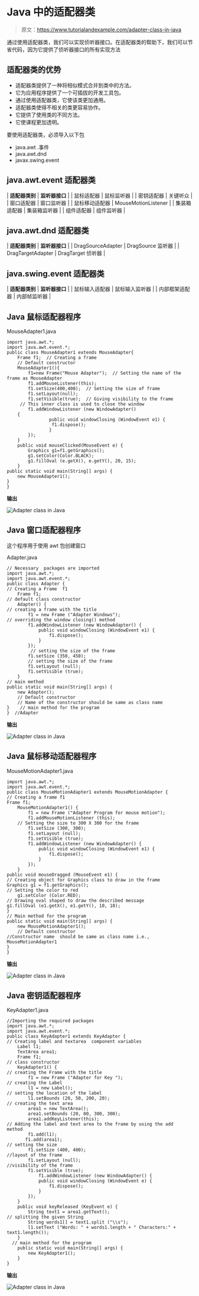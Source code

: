 # Java 中的适配器类

> 原文：<https://www.tutorialandexample.com/adapter-class-in-java>

通过使用适配器类，我们可以实现侦听器接口。在适配器类的帮助下，我们可以节省代码，因为它提供了侦听器接口的所有实现方法

## 适配器类的优势

*   适配器类提供了一种将相似模式合并到类中的方法。
*   它为应用程序提供了一个可插拔的开发工具包。
*   通过使用适配器类，它使该类更加通用。
*   适配器类使得不相关的类更容易协作。
*   它提供了使用类的不同方法。
*   它使课程更加透明。

要使用适配器类，必须导入以下包

*   java.awt .事件
*   java.awt.dnd
*   javax.swing.event

## **java.awt.event 适配器类**



| **适配器类别** | **监听器接口** |
| 鼠标适配器 | 鼠标监听器 |
| 密钥适配器 | 关键听众 |
| 窗口适配器 | 窗口监听器 |
| 鼠标移动适配器 | MouseMotionListener |
| 集装箱适配器 | 集装箱监听器 |
| 组件适配器 | 组件监听器 |



## java.awt.dnd 适配器类



| **适配器类别** | **监听器接口** |
| DragSourceAdapter | DragSource 监听器 |
| DragTargetAdapter | DragTarget 侦听器 |



## java.swing.event 适配器类



| **适配器类别** | **监听器接口** |
| 鼠标输入适配器 | 鼠标输入监听器 |
| 内部框架适配器 | 内部帧监听器 |



## Java 鼠标适配器程序

MouseAdapter1.java

```
import java.awt.*;  
import java.awt.event.*;  
public class MouseAdapter1 extends MouseAdapter{  
    Frame f1;  // Creating a frame
    // Default constructor
    MouseAdapter1(){  
        f1=new Frame("Mouse Adapter");  // Setting the name of the frame as MouseAdapter
        f1.addMouseListener(this); 
        f1.setSize(400,400);  // Setting the size of frame 
        f1.setLayout(null);  
        f1.setVisible(true);  // Giving visibility to the frame
     // This inner class is used to close the window
        f1.addWindowListener (new WindowAdapter() 
	{    
            	public void windowClosing (WindowEvent e1) {    
               	 f1.dispose();    
            	}    
        });   
    }  
    public void mouseClicked(MouseEvent e) {  
        Graphics g1=f1.getGraphics();  
        g1.setColor(Color.BLACK);  
        g1.fillOval (e.getX(), e.getY(), 20, 15);    
    }   
public static void main(String[] args) {  
    new MouseAdapter1();  
}  
}
```

**输出**

![Adapter class in Java](img/a8f35d8d1fec68ccfe6ae00a0272d69b.png)  

## Java 窗口适配器程序

这个程序用于使用 awt 包创建窗口

Adapter.java

```
// Necessary  packages are imported
import java.awt.*;    
import java.awt.event.*;    
public class Adapter {  
// Creating a Frame  f1  
    Frame f1;    
// default class constructor  
    Adapter() {    
// creating a frame with the title  
        f1 = new Frame ("Adapter Windows");    
// overriding the window closing() method   
        f1.addWindowListener (new WindowAdapter() {    
            public void windowClosing (WindowEvent e1) {    
                f1.dispose();    
            }    
        });    
         // setting the size of the frame
        f1.setSize (350, 450);    
        // setting the size of the frame
        f1.setLayout (null);    
        f1.setVisible (true);    
    }    
// main method  
public static void main(String[] args) {    
    new Adapter();    
	// Default constructor 
	// Name of the constructor should be same as class name
}    // main method for the program
}  //Adapter 
```

**输出**

![Adapter class in Java](img/56c8936681be04b526a55d7d61940cb2.png)  

## Java 鼠标移动适配器程序

MouseMotionAdapter1.java

```
import java.awt.*;    
import java.awt.event.*;     
public class MouseMotionAdapter1 extends MouseMotionAdapter {     
// Creating a frame f1    
Frame f1;    
    MouseMotionAdapter1() {    
        f1 = new Frame ("Adapter Program for mouse motion");    
        f1.addMouseMotionListener (this);    
	// Setting the size to 300 X 300 for the frame
        f1.setSize (300, 300);    
        f1.setLayout (null);    
        f1.setVisible (true);       
        f1.addWindowListener (new WindowAdapter() {    
            public void windowClosing (WindowEvent e1) {    
                f1.dispose();    
            }    
        });    
    }    
public void mouseDragged (MouseEvent e1) {    
// Creating object for Graphics class to draw in the frame
Graphics g1 = f1.getGraphics();    
// Setting the color to red
    g1.setColor (Color.RED);    
// Drawing oval shaped to draw the described message
g1.fillOval (e1.getX(), e1.getY(), 10, 10);    
}    
// Main method for the program
public static void main(String[] args) {    
    new MouseMotionAdapter1();    
	// Default constructor
//Constructor name  should be same as class name i.e., MouseMotionAdapter1 
}    
} 
```

**输出**

![Adapter class in Java](img/94ba71f37481ac21e67cfa49c6fc3fca.png)

## Java 密钥适配器程序

KeyAdapter1.java

```
//Importing the required packages
import java.awt.*;    
import java.awt.event.*;    
public class KeyAdapter1 extends KeyAdapter {    
// Creating label and textarea  component variables
    Label l1;    
    TextArea area1;    
    Frame f1;    
// class constructor  
    KeyAdapter1() {    
// creating the Frame with the title  
        f1 = new Frame ("Adapter for Key ");    
// creating the Label  
        l1 = new Label();    
// setting the location of the label   
        l1.setBounds (20, 50, 200, 20);    
// creating the text area  
        area1 = new TextArea();  
        area1.setBounds (20, 80, 300, 300);    
        area1.addKeyListener(this);    
// Adding the label and text area to the frame by using the add  method
        f1.add(l1);  
       f1.add(area1);    
// setting the size  
        f1.setSize (400, 400);  
//layout of the frame  
        f1.setLayout (null);
//visibility of the frame    
        f1.setVisible (true);
	        f1.addWindowListener (new WindowAdapter() {    
            public void windowClosing (WindowEvent e) {    
                f1.dispose();    
            }    
        });    
    }    
    public void keyReleased (KeyEvent e) {    
        String text1 = area1.getText();    
// splitting the given String
        String words1[] = text1.split ("\\s");    
        l1.setText ("Words: " + words1.length + " Characters:" + text1.length());    
    }    
  // main method for the program 
    public static void main(String[] args) {    
        new KeyAdapter1();    
    }    
} 
```

**输出**

![Adapter class in Java](img/2133f854274ac4926bf10f288c0f8df9.png)
